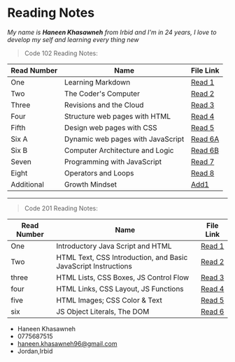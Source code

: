 # Reading Notes

*My name is **Haneen Khasawneh** from Irbid and I'm in 24 years, I love to develop my self and learning every thing new*


>Code 102 Reading Notes:

Read Number | Name | File Link
------------ | ------------- | -------------
One | Learning Markdown | [Read 1](https://github.com/HaneenKh88/reading-note/blob/main/First-Read.md)
Two | The Coder's Computer | [Read 2](https://github.com/HaneenKh88/reading-note/blob/main/Second-Read.md)
Three | Revisions and the Cloud | [Read 3](https://github.com/HaneenKh88/reading-note/blob/main/Third-Read.md)
Four | Structure web pages with HTML | [Read 4](https://github.com/HaneenKh88/reading-note/blob/main/Fourth-Read.md)
Fifth | Design web pages with CSS | [Read 5](https://github.com/HaneenKh88/reading-note/blob/main/Read_5.md)
Six A | Dynamic web pages with JavaScript |[Read 6A](https://github.com/HaneenKh88/reading-note/blob/main/Read_6a.md)
Six B | Computer Architecture and Logic | [Read 6B](https://github.com/HaneenKh88/reading-note/blob/main/Read_6b.md)
Seven | Programming with JavaScript | [Read 7](https://github.com/HaneenKh88/reading-note/blob/main/Read_7.md)
Eight | Operators and Loops | [Read 8](https://github.com/HaneenKh88/reading-note/blob/main/Read_8.md)
Additional | Growth Mindset | [Add1](https://github.com/HaneenKh88/reading-note/blob/main/Mindset.md)

*************************************************

> Code 201 Reading Notes: 

Read Number | Name | File Link
------------ | ------------- | -------------
One | Introductory Java Script and HTML | [Read 1](https://github.com/HaneenKh88/reading-note/blob/main/Read1.md) 
Two | HTML Text, CSS Introduction, and Basic JavaScript Instructions | [Read 2](https://github.com/HaneenKh88/reading-note/blob/main/Read2.md)
three | HTML Lists, CSS Boxes, JS Control Flow | [Read 3](https://github.com/HaneenKh88/reading-note/blob/main/Read3.md)
four | HTML Links, CSS Layout, JS Functions | [Read 4](https://github.com/HaneenKh88/reading-note/blob/main/Read4.md)
five | HTML Images; CSS Color & Text | [Read 5](https://github.com/HaneenKh88/reading-note/blob/main/Read5.md)
six | JS Object Literals, The DOM | [Read 6](https://github.com/HaneenKh88/reading-note/blob/main/Read6.md)


* Haneen Khasawneh 
* 0775687515
* haneen.khasawneh96@gmail.com
* Jordan,Irbid
